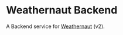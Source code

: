 # Weathernaut Backend

A Backend service for [Weathernaut](https://github.com/TangoBeee/Weathernaut) (v2).
